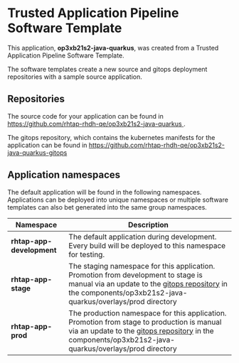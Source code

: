 # Trusted Application Pipeline Software Template

This application, **op3xb21s2-java-quarkus**, was created from a Trusted Application Pipeline Software Template.

The software templates create a new source and gitops deployment repositories with a sample source application. 

## Repositories

The source code for your application can be found in [https://github.com/rhtap-rhdh-qe/op3xb21s2-java-quarkus ](https://github.com/rhtap-rhdh-qe/op3xb21s2-java-quarkus ).
 
The gitops repository, which contains the kubernetes manifests for the application can be found in 
[https://github.com/rhtap-rhdh-qe/op3xb21s2-java-quarkus-gitops ](https://github.com/rhtap-rhdh-qe/op3xb21s2-java-quarkus-gitops ) 

## Application namespaces 

The default application will be found in the following namespaces. Applications can be deployed into unique namespaces or multiple software templates can also bet generated into the same group namespaces.  

|  Namespace   |  Description   |  
| -------- | -------- |   
| **rhtap-app-development** | The default application during development. Every build will be deployed to this namespace for testing. | 
| **rhtap-app-stage** | The staging namespace for this application. Promotion from development to stage is manual via an update to the [gitops repository](https://github.com/rhtap-rhdh-qe/op3xb21s2-java-quarkus-gitops ) in the components/op3xb21s2-java-quarkus/overlays/prod directory |  
| **rhtap-app-prod** | The production namespace for this application. Promotion from stage to production is manual via an update to the [gitops repository](https://github.com/rhtap-rhdh-qe/op3xb21s2-java-quarkus-gitops ) in the components/op3xb21s2-java-quarkus/overlays/prod directory | 